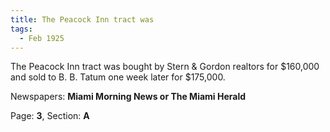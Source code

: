```yaml
---  
title: The Peacock Inn tract was  
tags:  
  - Feb 1925  
---  
```

  
The Peacock Inn tract was bought by Stern & Gordon realtors for $160,000 and sold to B. B. Tatum one week later for $175,000.  
  
Newspapers: **Miami Morning News or The Miami Herald**  
  
Page: **3**, Section: **A** 
